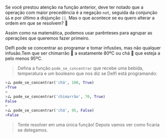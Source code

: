 Se você prestou atenção na função anterior, deve ter notado que a operação com maior precedência é a negação `not`, seguida da conjunção `&&` e  por último a disjunção `||`. Mas o que acontece se eu quero alterar a ordem em que se resolvem? :thought_balloon:

Assim como na matemática, podemos usar parênteses para agrupar as operações que queremos fazer primeiro.

Delfi pode se concentrar ao programar e tomar infusões, mas não qualquer infusão.Tem que ser chimarrão :mate: a exatamente 80ºC ou chá :tea: que esteja a pelo menos 95ºC.

> Defina a função `pode_se_concentrar` que recebe uma bebida, temperatura e um booleano que nos diz se Delfi está programando:
>
``` python
>ム pode_se_concentrar('chá', 100, True)
>True
>
>ム pode_se_concentrar('chimarrão', 70, True)
False
>
>ム pode_se_concentrar('chá', 95, False)
>False
```
> Tente resolver em uma única função! Depois vamos ver como ficaria se delegamos.
